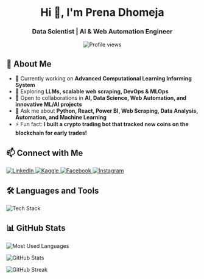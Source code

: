 <h1 align="center">Hi 👋, I'm Prena Dhomeja</h1>
<h3 align="center">Data Scientist | AI & Web Automation Engineer</h3>

<p align="center">
  <img src="https://komarev.com/ghpvc/?username=prenadhomeja123&label=Profile%20views&color=0e75b6&style=flat" alt="Profile views" />
</p>

## 🚀 About Me

- 🔭 Currently working on **Advanced Computational Learning Informing System**
- 🌱 Exploring **LLMs, scalable web scraping, DevOps & MLOps**
- 👯 Open to collaborations in **AI, Data Science, Web Automation, and innovative ML/AI projects**
- 💬 Ask me about **Python, React, Power BI, Web Scraping, Data Analysis, Automation, and Machine Learning**
- ⚡ Fun fact: **I built a crypto trading bot that tracked new coins on the blockchain for early trades!**

## 📫 Connect with Me

<p align="left">
  <a href="https://linkedin.com/in/prena-rani" target="_blank">
    <img src="https://img.shields.io/badge/LinkedIn-0077B5?style=for-the-badge&logo=linkedin&logoColor=white" alt="LinkedIn">
  </a>
  <a href="https://kaggle.com/prenadhomeja" target="_blank">
    <img src="https://img.shields.io/badge/Kaggle-20BEFF?style=for-the-badge&logo=kaggle&logoColor=white" alt="Kaggle">
  </a>
  <a href="https://fb.com/prena.dhomeja" target="_blank">
    <img src="https://img.shields.io/badge/Facebook-1877F2?style=for-the-badge&logo=facebook&logoColor=white" alt="Facebook">
  </a>
  <a href="https://instagram.com/prenadhomeja" target="_blank">
    <img src="https://img.shields.io/badge/Instagram-E4405F?style=for-the-badge&logo=instagram&logoColor=white" alt="Instagram">
  </a>
</p>

## 🛠️ Languages and Tools

<p align="left">
  <img src="https://skillicons.dev/icons?i=android,angular,arduino,aws,azure,backbone,blender,bootstrap,c,cpp,csharp,css,cy,dart,django,docker,express,figma,flask,flutter,git,github,googlecloud,heroku,html,java,js,kafka,kotlin,kubernetes,linux,mongodb,mysql,nextjs,nginx,nodejs,nuxtjs,opencv,oracle,php,postgres,python,pytorch,rabbitmq,react,redux,redis,sass,selenium,spring,sqlite,tailwind,tensorflow,typescript,unity,unreal,vue,webpack,hadoop,cassandra,r,jupyter,solidity,fastapi,scikitlearn,matplotlib,pandas,openai,postman,graphql,cloudflare" alt="Tech Stack">
</p>

## 📊 GitHub Stats

<p align="left">
  <img src="https://github-readme-stats.vercel.app/api/top-langs?username=prenadhomeja123&show_icons=true&locale=en&layout=compact" alt="Most Used Languages" />
</p>

<p align="left">
  <img src="https://github-readme-stats.vercel.app/api?username=prenadhomeja123&show_icons=true&locale=en" alt="GitHub Stats" />
</p>

<p align="left">
  <img src="https://github-readme-streak-stats.herokuapp.com/?user=prenadhomeja123&theme=light" alt="GitHub Streak" />
</p>

